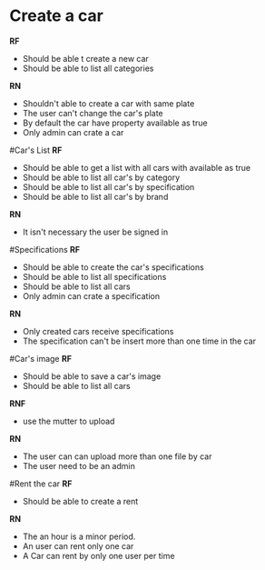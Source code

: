 # Create a car
**RF**
- Should be able t create a new car
- Should be able to list all categories

**RN**
- Shouldn't able to create a car with same plate
- The user can't change the car's plate
- By default the car have property available as true
- Only admin can crate a car

#Car's List
**RF**
- Should be able to get a list with all cars with available as true
- Should be able to list all car's by category
- Should be able to list all car's by specification
- Should be able to list all car's by brand

**RN**
- It isn't necessary the user be signed in

#Specifications
**RF**
- Should be able to create the car's specifications 
- Should be able to list all specifications
- Should be able to list all cars
- Only admin can crate a specification

**RN**
- Only created cars receive specifications
- The specification can't be insert more than one time in the car

#Car's image
**RF**
- Should be able to save a car's image
- Should be able to list all cars

**RNF**
- use the mutter to upload

**RN**
- The user can can upload more than one file by car
- The user need to be an admin

#Rent the car
**RF**
- Should be able to create a rent


**RN**
- The an hour is a minor period.
- An user can rent only one car
- A Car can rent by only one user per time
